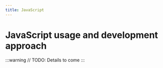 ```yaml
---
title: JavaScript
---
```


# JavaScript usage and development approach

:::warning
// TODO: Details to come
:::
